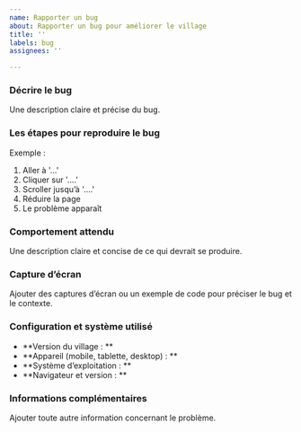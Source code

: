 ```yaml
---
name: Rapporter un bug
about: Rapporter un bug pour améliorer le village
title: ''
labels: bug
assignees: ''

---
```


### Décrire le bug
Une description claire et précise du bug.

### Les étapes pour reproduire le bug
Exemple :
1. Aller à  '...'
2. Cliquer sur  '....'
3. Scroller jusqu’à '....'
4. Réduire la page
5. Le problème apparaît

### Comportement attendu
Une description claire et concise de ce qui devrait se produire.

### Capture d’écran
Ajouter des captures d’écran ou un exemple de code pour préciser le bug et le contexte.

### Configuration et système utilisé
- **Version du village : **
- **Appareil (mobile, tablette, desktop) : **
- **Système d’exploitation : **
- **Navigateur et version : **

### Informations complémentaires
Ajouter toute autre information concernant le problème.
